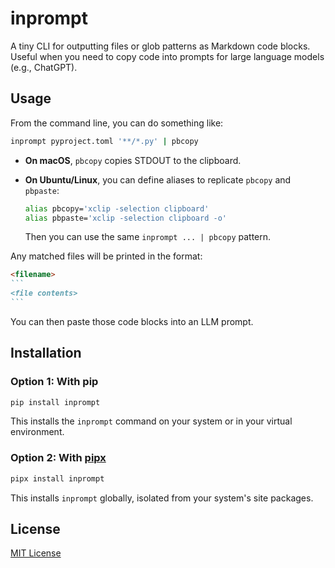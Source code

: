 # inprompt

A tiny CLI for outputting files or glob patterns as Markdown code blocks. Useful when
you need to copy code into prompts for large language models (e.g., ChatGPT).

## Usage

From the command line, you can do something like:

```bash
inprompt pyproject.toml '**/*.py' | pbcopy
```

- **On macOS**, `pbcopy` copies STDOUT to the clipboard.
- **On Ubuntu/Linux**, you can define aliases to replicate `pbcopy` and `pbpaste`:

  ```bash
  alias pbcopy='xclip -selection clipboard'
  alias pbpaste='xclip -selection clipboard -o'
  ```

  Then you can use the same `inprompt ... | pbcopy` pattern.

Any matched files will be printed in the format:

````markdown
<filename>
```
<file contents>
```
````

You can then paste those code blocks into an LLM prompt.

## Installation

### Option 1: With pip

```bash
pip install inprompt
```

This installs the `inprompt` command on your system or in your virtual environment.

### Option 2: With [pipx](https://pypa.github.io/pipx/)

```bash
pipx install inprompt
```

This installs `inprompt` globally, isolated from your system's site packages.

## License

[MIT License](LICENSE)
